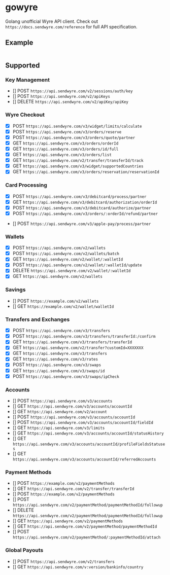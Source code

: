 # gowyre

Golang unofficial Wyre API client. Check out `https://docs.sendwyre.com/reference` for full API specification.

## Example

```go

```

## Supported

### Key Management

- [] POST `https://api.sendwyre.com/v2/sessions/auth/key`
- [] POST `https://api.sendwyre.com/v2/apiKeys`
- [] DELETE `https://api.sendwyre.com/v2/apiKey/apiKey`

### Wyre Checkout

- [x] POST `https://api.sendwyre.com/v3/widget/limits/calculate`
- [x] POST `https://api.sendwyre.com/v3/orders/reserve`
- [x] POST `https://api.sendwyre.com/v3/orders/quote/partner`
- [x] GET `https://api.sendwyre.com/v3/orders/orderId`
- [x] GET `https://api.sendwyre.com/v3/orders/id/full`
- [x] GET `https://api.sendwyre.com/v3/orders/list`
- [x] GET `https://api.sendwyre.com/v2/transfer/transferId/track`
- [x] GET `https://api.sendwyre.com/v3/widget/supportedCountries`
- [x] GET `https://api.sendwyre.com/v3/orders/reservation/reservationId`

### Card Processing

- [x] POST `https://api.sendwyre.com/v3/debitcard/process/partner`
- [x] GET `https://api.sendwyre.com/v3/debitcard/authorization/orderId`
- [x] POST `https://api.sendwyre.com/v3/debitcard/authorize/partner`
- [x] POST `https://api.sendwyre.com/v3/orders/:orderId/refund/partner`
- [] POST `https://api.sendwyre.com/v3/apple-pay/process/partner`

### Wallets

- [x] POST `https://api.sendwyre.com/v2/wallets`
- [x] POST `https://api.sendwyre.com/v2/wallets/batch`
- [x] GET `https://api.sendwyre.com/v2/wallet/:walletId`
- [x] POST `https://api.sendwyre.com/v2/wallet/:walletId/update`
- [x] DELETE `https://api.sendwyre.com/v2/wallet/:walletId`
- [x] GET `https://api.sendwyre.com/v2/wallets`

### Savings

- [] POST `https://example.com/v2/wallets`
- [] GET `https://example.com/v2/wallet/walletId`

### Transfers and Exchanges

- [x] POST `https://api.sendwyre.com/v3/transfers`
- [x] POST `https://api.sendwyre.com/v3/transfers/transferId:/confirm`
- [x] GET `https://api.sendwyre.com/v3/transfers/transferId`
- [x] GET `https://api.sendwyre.com/v2/transfer?customId=XXXXXXX`
- [x] GET `https://api.sendwyre.com/v3/transfers`
- [x] GET `https://api.sendwyre.com/v3/rates`
- [x] POST `https://api.sendwyre.com/v3/swaps`
- [x] GET `https://api.sendwyre.com/v3/swaps/id`
- [x] POST `https://api.sendwyre.com/v3/swaps/ipCheck`

### Accounts

- [] POST `https://api.sendwyre.com/v3/accounts`
- [] GET `https://api.sendwyre.com/v3/accounts/accountId`
- [] GET `https://api.sendwyre.com/v2/account`
- [] POST `https://api.sendwyre.com/v3/accounts/accountId`
- [] POST `https://api.sendwyre.com/v3/accounts/accountId/fieldId`
- [] GET `https://api.sendwyre.com/v3/limits`
- [] GET `https://api.sendwyre.com/v3/accounts/accountId/statusHistory`
- [] GET `https://api.sendwyre.com/v3/accounts/accountId/profileFieldsStatuses`
- [] GET `https://api.sendwyre.com/v3/accounts/accountId/referredAccounts`

### Payment Methods

- [] POST `https://example.com/v2/paymentMethods`
- [] GET `https://api.sendwyre.com/v2/transfer/transferId`
- [] POST `https://example.com/v2/paymentMethods`
- [] POST `https://api.sendwyre.com/v2/paymentMethod/paymentMethodId/followup`
- [] DELETE `https://api.sendwyre.com/v2/paymentMethod/paymentMethodId/followup`
- [] GET `https://api.sendwyre.com/v2/paymentMethods`
- [] GET `https://api.sendwyre.com/v2/paymentMethod/paymentMethodId`
- [] POST `https://api.sendwyre.com/v2/paymentMethod/:paymentMethodId/attach`

### Global Payouts

- [] POST `https://api.sendwyre.com/v2/transfers`
- [] GET `https://api.sendwyre.com/v:version/bankinfo/country`
